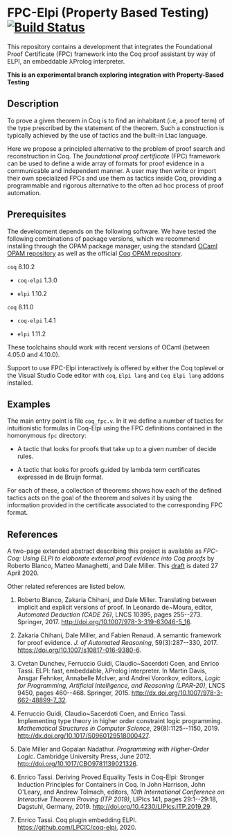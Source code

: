 # FPC-Elpi (Property Based Testing) [![Build Status](https://travis-ci.com/proofcert/fpc-elpi.svg?branch=pbt)](https://travis-ci.com/proofcert/fpc-elpi)

This repository contains a development that integrates the Foundational Proof
Certificate (FPC) framework into the Coq proof assistant by way of ELPI, an
embeddable λProlog interpreter.

**This is an experimental branch exploring integration with Property-Based Testing**

## Description

To prove a given theorem in Coq is to find an inhabitant (i.e, a proof term) of
the type prescribed by the statement of the theorem. Such a construction is
typically achieved by the use of tactics and the built-in Ltac language.

Here we propose a principled alternative to the problem of proof
search and reconstruction in Coq. The *foundational proof certificate*
(FPC) framework can be used to define a wide array of formats for
proof evidence in a communicable and independent manner. A user may
then write or import their own specialized FPCs and use them as
tactics inside Coq, providing a programmable and rigorous alternative
to the often ad hoc process of proof automation.

## Prerequisites

The development depends on the following software. We have tested the following
combinations of package versions, which we recommend installing through the
OPAM package manager, using the standard [OCaml OPAM
repository](https://opam.ocaml.org/) as well as the official [Coq OPAM
repository](https://coq.inria.fr/opam/released/).

`coq` 8.10.2

- `coq-elpi` 1.3.0

- `elpi` 1.10.2

`coq` 8.11.0

- `coq-elpi` 1.4.1

- `elpi` 1.11.2

These toolchains should work with recent versions of OCaml (between 4.05.0 and
4.10.0).

Support to use FPC-Elpi interactively is offered by either the Coq toplevel or
the Visual Studio Code editor with `coq`, `Elpi lang` and `Coq Elpi lang` addons
installed.

## Examples

The main entry point is file `coq_fpc.v`. In it we define a number of
tactics for intuitionistic formulas in Coq-Elpi using the FPC definitions
contained in the homonymous `fpc` directory:

- A tactic that looks for proofs that take up to a given number of decide
  rules.

- A tactic that looks for proofs guided by lambda term certificates expressed
  in de Bruijn format.

For each of these, a collection of theorems shows how each of the defined
tactics acts on the goal of the theorem and solves it by using the information
provided in the certificate associated to the corresponding FPC format.

## References

A two-page extended abstract describing this project is available as 
*FPC-Coq: Using ELPI to elaborate external proof evidence into Coq
proofs* by Roberto Blanco, Matteo Managhetti, and Dale Miller.  This
[draft](http://www.lix.polytechnique.fr/Labo/Dale.Miller/papers/fpccoq-draft.pdf)
is dated 27 April 2020. 

Other related references are listed below.

 1. Roberto Blanco, Zakaria Chihani, and Dale Miller.  Translating
 between implicit and explicit versions of proof.  In Leonardo
 de~Moura, editor, *Automated Deduction (CADE 26)*, LNCS 10395, pages
 255--273. Springer, 2017. http://doi.org/10.1007/978-3-319-63046-5_16. 

 2. Zakaria Chihani, Dale Miller, and Fabien Renaud.  A semantic
 framework for proof evidence.  *J. of Automated Reasoning*,
 59(3):287--330, 2017. https://doi.org/10.1007/s10817-016-9380-6.

 3. Cvetan Dunchev, Ferruccio Guidi, Claudio~Sacerdoti Coen, and
 Enrico Tassi.  ELPI: fast, embeddable, λProlog interpreter.  In
 Martin Davis, Ansgar Fehnker, Annabelle McIver, and Andrei Voronkov,
 editors, *Logic for Programming, Artificial Intelligence, and
 Reasoning (LPAR-20)*, LNCS 9450, pages
 460--468. Springer, 2015. http://dx.doi.org/10.1007/978-3-662-48899-7_32.

 4. Ferruccio Guidi, Claudio~Sacerdoti Coen, and Enrico Tassi.
 Implementing type theory in higher order constraint logic
 programming.  *Mathematical Structures in Computer Science*,
 29(8):1125--1150, 2019. http://dx.doi.org/10.1017/S0960129518000427.

 5. Dale Miller and Gopalan Nadathur.  *Programming with
 Higher-Order Logic*.  Cambridge University Press, June 2012.
  http://doi.org/10.1017/CBO9781139021326.

 6. Enrico Tassi.  Deriving Proved Equality Tests in Coq-Elpi:
 Stronger Induction Principles for Containers in Coq.  In John
 Harrison, John O'Leary, and Andrew Tolmach, editors, *10th
 International Conference on Interactive Theorem Proving (ITP 2019)*,
 LIPIcs 141, pages 29:1--29:18, Dagstuhl, Germany, 2019.
 http://doi.org/10.4230/LIPIcs.ITP.2019.29.

 7. Enrico Tassi.  Coq plugin embedding ELPI. https://github.com/LPCIC/coq-elpi, 2020.

